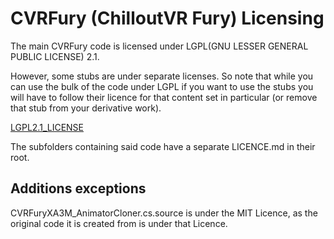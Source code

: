 # CVRFury (ChilloutVR Fury) Licensing

The main CVRFury code is licensed under LGPL(GNU LESSER GENERAL PUBLIC LICENSE) 2.1.

However, some stubs are under separate licenses. So note that while you can use the bulk of the code under LGPL
if you want to use the stubs you will have to follow their licence for that content set in particular
(or remove that stub from your derivative work).

[LGPL2.1_LICENSE](LGPL2.1_LICENSE)

The subfolders containing said code have a separate LICENCE.md in their root.

## Additions exceptions

CVRFuryXA3M_AnimatorCloner.cs.source is under the MIT Licence,
as the original code it is created from is under that Licence.
